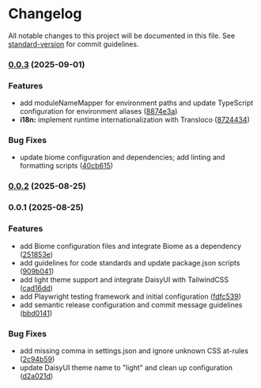 # Changelog

All notable changes to this project will be documented in this file. See [standard-version](https://github.com/conventional-changelog/standard-version) for commit guidelines.

### [0.0.3](https://github.com/ChalermpornPosoppitakwong/frontend-budget-preb/compare/v0.0.2...v0.0.3) (2025-09-01)


### Features

* add moduleNameMapper for environment paths and update TypeScript configuration for environment aliases ([8874e3a](https://github.com/ChalermpornPosoppitakwong/frontend-budget-preb/commit/8874e3af53189e6b5c98f59f49a05458b0a47306))
* **i18n:** implement runtime internationalization with Transloco ([8724434](https://github.com/ChalermpornPosoppitakwong/frontend-budget-preb/commit/87244345dbc39515b11caad51bfffa96b087bd61))


### Bug Fixes

* update biome configuration and dependencies; add linting and formatting scripts ([40cb615](https://github.com/ChalermpornPosoppitakwong/frontend-budget-preb/commit/40cb6152fb00167359ffdd1970d469188863a280))

### [0.0.2](https://github.com/ChalermpornPosoppitakwong/frontend-budget-preb/compare/v0.0.1...v0.0.2) (2025-08-25)

### 0.0.1 (2025-08-25)


### Features

* add Biome configuration files and integrate Biome as a dependency ([251853e](https://github.com/ChalermpornPosoppitakwong/frontend-budget-preb/commit/251853e888bd3f88d56192aec31908694addabe7))
* add guidelines for code standards and update package.json scripts ([909b041](https://github.com/ChalermpornPosoppitakwong/frontend-budget-preb/commit/909b041656c0cc1a4d0b85fef91a0e7b02c0eb99))
* add light theme support and integrate DaisyUI with TailwindCSS ([cad16dd](https://github.com/ChalermpornPosoppitakwong/frontend-budget-preb/commit/cad16dda1a1aa8b80c7c327b17c15dfa7870f586))
* add Playwright testing framework and initial configuration ([fdfc539](https://github.com/ChalermpornPosoppitakwong/frontend-budget-preb/commit/fdfc539ea5ebf0fae316e6c80492fa8da9cc1d20))
* add semantic release configuration and commit message guidelines ([bbd0141](https://github.com/ChalermpornPosoppitakwong/frontend-budget-preb/commit/bbd0141a496bde4bf74fd1e1f00757b9cb5c51bf))


### Bug Fixes

* add missing comma in settings.json and ignore unknown CSS at-rules ([2c94b59](https://github.com/ChalermpornPosoppitakwong/frontend-budget-preb/commit/2c94b59b29bdadae2e74386d1cc4f28f331d53be))
* update DaisyUI theme name to "light" and clean up configuration ([d2a021d](https://github.com/ChalermpornPosoppitakwong/frontend-budget-preb/commit/d2a021d2d2e5f17b9a477258e62326d94f2e1456))
